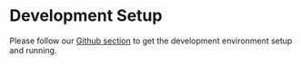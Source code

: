 # Development Setup

Please follow our [Github section](https://github.com/TwintailTeam/TwintailLauncher?tab=readme-ov-file#developers--compiling) to get the development environment setup and running.
